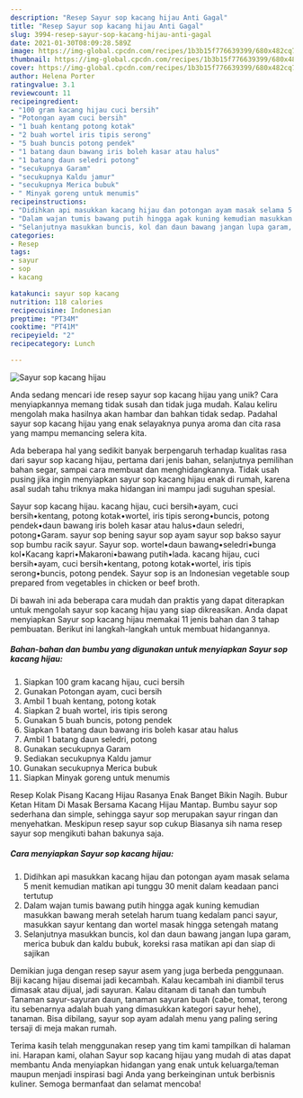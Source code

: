 ```yaml
---
description: "Resep Sayur sop kacang hijau Anti Gagal"
title: "Resep Sayur sop kacang hijau Anti Gagal"
slug: 3994-resep-sayur-sop-kacang-hijau-anti-gagal
date: 2021-01-30T08:09:28.589Z
image: https://img-global.cpcdn.com/recipes/1b3b15f776639399/680x482cq70/sayur-sop-kacang-hijau-foto-resep-utama.jpg
thumbnail: https://img-global.cpcdn.com/recipes/1b3b15f776639399/680x482cq70/sayur-sop-kacang-hijau-foto-resep-utama.jpg
cover: https://img-global.cpcdn.com/recipes/1b3b15f776639399/680x482cq70/sayur-sop-kacang-hijau-foto-resep-utama.jpg
author: Helena Porter
ratingvalue: 3.1
reviewcount: 11
recipeingredient:
- "100 gram kacang hijau cuci bersih"
- "Potongan ayam cuci bersih"
- "1 buah kentang potong kotak"
- "2 buah wortel iris tipis serong"
- "5 buah buncis potong pendek"
- "1 batang daun bawang iris boleh kasar atau halus"
- "1 batang daun seledri potong"
- "secukupnya Garam"
- "secukupnya Kaldu jamur"
- "secukupnya Merica bubuk"
- " Minyak goreng untuk menumis"
recipeinstructions:
- "Didihkan api masukkan kacang hijau dan potongan ayam masak selama 5 menit kemudian matikan api tunggu 30 menit dalam keadaan panci tertutup"
- "Dalam wajan tumis bawang putih hingga agak kuning kemudian masukkan bawang merah setelah harum tuang kedalam panci sayur, masukkan sayur kentang dan wortel masak hingga setengah matang"
- "Selanjutnya masukkan buncis, kol dan daun bawang jangan lupa garam, merica bubuk dan kaldu bubuk, koreksi rasa matikan api dan siap di sajikan"
categories:
- Resep
tags:
- sayur
- sop
- kacang

katakunci: sayur sop kacang 
nutrition: 118 calories
recipecuisine: Indonesian
preptime: "PT34M"
cooktime: "PT41M"
recipeyield: "2"
recipecategory: Lunch

---
```



![Sayur sop kacang hijau](https://img-global.cpcdn.com/recipes/1b3b15f776639399/680x482cq70/sayur-sop-kacang-hijau-foto-resep-utama.jpg)

Anda sedang mencari ide resep sayur sop kacang hijau yang unik? Cara menyiapkannya memang tidak susah dan tidak juga mudah. Kalau keliru mengolah maka hasilnya akan hambar dan bahkan tidak sedap. Padahal sayur sop kacang hijau yang enak selayaknya punya aroma dan cita rasa yang mampu memancing selera kita.

Ada beberapa hal yang sedikit banyak berpengaruh terhadap kualitas rasa dari sayur sop kacang hijau, pertama dari jenis bahan, selanjutnya pemilihan bahan segar, sampai cara membuat dan menghidangkannya. Tidak usah pusing jika ingin menyiapkan sayur sop kacang hijau enak di rumah, karena asal sudah tahu triknya maka hidangan ini mampu jadi suguhan spesial.

Sayur sop kacang hijau. kacang hijau, cuci bersih•ayam, cuci bersih•kentang, potong kotak•wortel, iris tipis serong•buncis, potong pendek•daun bawang iris boleh kasar atau halus•daun seledri, potong•Garam. sayur sop bening sayur sop ayam sayur sop bakso sayur sop bumbu racik sayur. Sayur sop. wortel•daun bawang•seledri•bunga kol•Kacang kapri•Makaroni•bawang putih•lada. kacang hijau, cuci bersih•ayam, cuci bersih•kentang, potong kotak•wortel, iris tipis serong•buncis, potong pendek. Sayur sop is an Indonesian vegetable soup prepared from vegetables in chicken or beef broth.


Di bawah ini ada beberapa cara mudah dan praktis yang dapat diterapkan untuk mengolah sayur sop kacang hijau yang siap dikreasikan. Anda dapat menyiapkan Sayur sop kacang hijau memakai 11 jenis bahan dan 3 tahap pembuatan. Berikut ini langkah-langkah untuk membuat hidangannya.

<!--inarticleads1-->

##### Bahan-bahan dan bumbu yang digunakan untuk menyiapkan Sayur sop kacang hijau:

1. Siapkan 100 gram kacang hijau, cuci bersih
1. Gunakan Potongan ayam, cuci bersih
1. Ambil 1 buah kentang, potong kotak
1. Siapkan 2 buah wortel, iris tipis serong
1. Gunakan 5 buah buncis, potong pendek
1. Siapkan 1 batang daun bawang iris boleh kasar atau halus
1. Ambil 1 batang daun seledri, potong
1. Gunakan secukupnya Garam
1. Sediakan secukupnya Kaldu jamur
1. Gunakan secukupnya Merica bubuk
1. Siapkan  Minyak goreng untuk menumis


Resep Kolak Pisang Kacang Hijau Rasanya Enak Banget Bikin Nagih. Bubur Ketan Hitam Di Masak Bersama Kacang Hijau Mantap. Bumbu sayur sop sederhana dan simple, sehingga sayur sop merupakan sayur ringan dan menyehatkan. Meskipun resep sayur sop cukup Biasanya sih nama resep sayur sop mengikuti bahan bakunya saja. 

<!--inarticleads2-->

##### Cara menyiapkan Sayur sop kacang hijau:

1. Didihkan api masukkan kacang hijau dan potongan ayam masak selama 5 menit kemudian matikan api tunggu 30 menit dalam keadaan panci tertutup
1. Dalam wajan tumis bawang putih hingga agak kuning kemudian masukkan bawang merah setelah harum tuang kedalam panci sayur, masukkan sayur kentang dan wortel masak hingga setengah matang
1. Selanjutnya masukkan buncis, kol dan daun bawang jangan lupa garam, merica bubuk dan kaldu bubuk, koreksi rasa matikan api dan siap di sajikan


Demikian juga dengan resep sayur asem yang juga berbeda penggunaan. Biji kacang hijau disemai jadi kecambah. Kalau kecambah ini diambil terus dimasak atau dijual, jadi sayuran. Kalau ditanam di tanah dan tumbuh Tanaman sayur-sayuran daun, tanaman sayuran buah (cabe, tomat, terong itu sebenarnya adalah buah yang dimasukkan kategori sayur hehe), tanaman. Bisa dibilang, sayur sop ayam adalah menu yang paling sering tersaji di meja makan rumah. 

Terima kasih telah menggunakan resep yang tim kami tampilkan di halaman ini. Harapan kami, olahan Sayur sop kacang hijau yang mudah di atas dapat membantu Anda menyiapkan hidangan yang enak untuk keluarga/teman maupun menjadi inspirasi bagi Anda yang berkeinginan untuk berbisnis kuliner. Semoga bermanfaat dan selamat mencoba!
